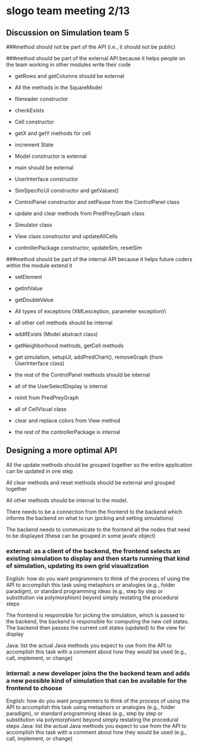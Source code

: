 # slogo team meeting 2/13

## Discussion on Simulation team 5  

###method should not be part of the API (i.e., it should not be public)

###method should be part of the external API because it helps people on the team working in other modules write their code

* getRows and getColumns should be external 

* All the methods in the SquareModel

* filereader constructor

* checkExists

* Cell constructor

* getX and getY methods for cell

* increment State

* Model constructor is external

* main should be external

* UserInterface constructor

* SimSpecificUI constructor and getValues()

* ControlPanel constructor and setPause from the ControlPanel class

* update and clear methods from PredPreyGraph class

* Simulator class

* View class constructor and updateAllCells

* controllerPackage constructor, updateSim, resetSim

###method should be part of the internal API because it helps future coders within the module extend it

* setElement

* getIntValue

* getDoubleValue

* All types of exceptions (XMLexception, parameter exception)\

* all other cell methods should be internal

* addIfExists (Model abstract class) 

* getNeighborhood methods, getCell methods 

* get simulation, setupUI, addPredChart(), removeGraph (from UserInterface class)

* the rest of the ControlPanel methods should be internal

* all of the UserSelectDisplay is internal

* reinit from PredPreyGraph

* all of CellVisual class

* clear and replace colors from View method

* the rest of the controllerPackage is internal

## Designing a more optimal API

All the update methods should be grouped together so the entire application can be updated in one step

All clear methods and reset methods should be external and grouped together

All other methods should be internal to the model.

There needs to be a connection from the frontend to the backend which informs the backend on what to run
(picking and setting simulations)

The backend needs to communicate to the frontend all the nodes that need to be displayed (these can be
grouped in some javafx object)

### external: as a client of the backend, the frontend selects an existing simulation to display and then starts running that kind of simulation, updating its own grid visualization
  
  English: how do you want programmers to think of the process of using the API to accomplish this task using metaphors or analogies (e.g., folder paradigm), or standard programming ideas (e.g., step by step or substitution via polymorphism) beyond simply restating the procedural steps
  
  The frontend is responsible for picking the simulation, which is passed to the backend, the backend is responsible for computing the new cell states. The backend then passes the current cell states (updated) to the view for display
  
  Java: list the actual Java methods you expect to use from the API to accomplish this task with a comment about how they would be used (e.g., call, implement, or change)
  
### internal: a new developer joins the the backend team and adds a new possible kind of simulation that can be available for the frontend to choose

English: how do you want programmers to think of the process of using the API to accomplish this task using metaphors or analogies (e.g., folder paradigm), or standard programming ideas (e.g., step by step or substitution via polymorphism) beyond simply restating the procedural steps
Java: list the actual Java methods you expect to use from the API to accomplish this task with a comment about how they would be used (e.g., call, implement, or change)